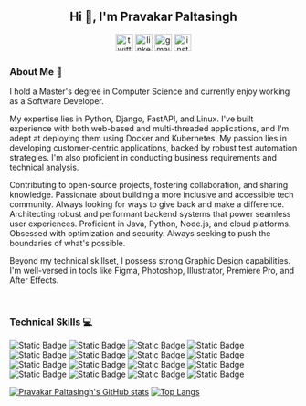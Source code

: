 <h2 align="center"> Hi 👋, I'm Pravakar Paltasingh</h2>

<p align="center">
  <a href="https://twitter.com/_pravakar_"><img width="30" height="30" src="https://img.icons8.com/fluency/48/twitter.png" alt="twitter"/></a>
  <a href="https://www.linkedin.com/in/pravakar-paltasingh-0b5a661a5/"><img width="30" height="30" src="https://img.icons8.com/fluency/48/linkedin.png" alt="linkedin"/></a>
  <a href="mailto:paltasingh10@gmail.com"><img width="30" height="30" src="https://img.icons8.com/color/48/gmail-new.png" alt="gmail-new"/></a>
  <a href="https://www.instagram.com/pravakar.paltasingh/"><img width="30" height="30" src="https://img.icons8.com/fluency/48/instagram-new.png" alt="instagram-new"/></a>
</p>

</hr>

<h3>About Me 👨 </h3>
<p>
I hold a Master's degree in Computer Science and currently enjoy working as a Software Developer.

My expertise lies in Python, Django, FastAPI, and Linux. I've built experience with both web-based and multi-threaded applications, and I'm adept at deploying them using Docker and Kubernetes. My passion lies in developing customer-centric applications, backed by robust test automation strategies. I'm also proficient in conducting business requirements and technical analysis.

Contributing to open-source projects, fostering collaboration, and sharing knowledge. Passionate about building a more inclusive and accessible tech community. Always looking for ways to give back and make a difference. ️Architecting robust and performant backend systems that power seamless user experiences. Proficient in Java, Python, Node.js, and cloud platforms. Obsessed with optimization and security. Always seeking to push the boundaries of what's possible.

Beyond my technical skillset, I possess strong Graphic Design capabilities. I'm well-versed in tools like Figma, Photoshop, Illustrator, Premiere Pro, and After Effects.
</p>

</br>
</hr>

<h3>Technical Skills 💻 </h3>
<p align="left">
  <img alt="Static Badge" src="https://img.shields.io/badge/python-blue?style=for-the-badge&logo=python&logoColor=white">
  <img alt="Static Badge" src="https://img.shields.io/badge/fastapi-darkcyan?style=for-the-badge&logo=fastapi&logoColor=white">
  <img alt="Static Badge" src="https://img.shields.io/badge/django-darkgreen?style=for-the-badge&logo=django&logoColor=white">
  <img alt="Static Badge" src="https://img.shields.io/badge/flask-grey?style=for-the-badge&logo=flask&logoColor=white">
  <img alt="Static Badge" src="https://img.shields.io/badge/rabbitmq-orange?style=for-the-badge&logo=rabbitmq&logoColor=white">
  <img alt="Static Badge" src="https://img.shields.io/badge/redis-red?style=for-the-badge&logo=redis&logoColor=white">
  <img alt="Static Badge" src="https://img.shields.io/badge/mongodb-darkgreen?style=for-the-badge&logo=mongodb&logoColor=white">
  <img alt="Static Badge" src="https://img.shields.io/badge/postgresql-blue?style=for-the-badge&logo=postgresql&logoColor=white">
  <img alt="Static Badge" src="https://img.shields.io/badge/elasticsearch-blue?style=for-the-badge&logo=elasticsearch&logoColor=white">
  <img alt="Static Badge" src="https://img.shields.io/badge/sentry-deeppink?style=for-the-badge&logo=sentry&logoColor=white">
  <img alt="Static Badge" src="https://img.shields.io/badge/kibana-skyblue?style=for-the-badge&logo=kibana&logoColor=white">
  <img alt="Static Badge" src="https://img.shields.io/badge/docker-blue?style=for-the-badge&logo=docker&logoColor=white">
  <img alt="Static Badge" src="https://img.shields.io/badge/kubernetes-blue?style=for-the-badge&logo=kubernetes&logoColor=white">
  <img alt="Static Badge" src="https://img.shields.io/badge/linux-yellow?style=for-the-badge&logo=linux&logoColor=white">
  <img alt="Static Badge" src="https://img.shields.io/badge/github-grey?style=for-the-badge&logo=github&logoColor=white">
  <img alt="Static Badge" src="https://img.shields.io/badge/postman-orange?style=for-the-badge&logo=postman&logoColor=white">
</p>

[![Pravakar Paltasingh's GitHub stats](https://github-readme-stats.vercel.app/api?username=binarytreenode&theme=dark&show_icons=true)](https://github.com/anuraghazra/github-readme-stats)
[![Top Langs](https://github-readme-stats.vercel.app/api/top-langs/?username=deepajarout&layout=compact)](https://github.com/deepajarout)
